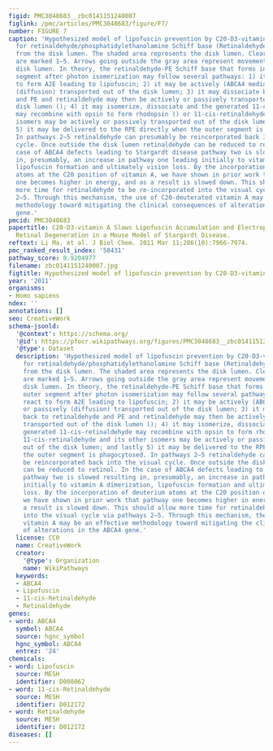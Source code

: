 ```yaml
---
figid: PMC3048683__zbc0141151240007
figlink: /pmc/articles/PMC3048683/figure/F7/
number: FIGURE 7
caption: 'Hypothesized model of lipofuscin prevention by C20-D3-vitamin A. Pathways
  for retinaldehyde/phosphatidylethanolamine Schiff base (Retinaldehyde-PE) clearance
  from the disk lumen. The shaded area represents the disk lumen. Clearance pathways
  are marked 1–5. Arrows going outside the gray area represent movement out of the
  disk lumen. In theory, the retinaldehyde-PE Schiff base that forms in the rod outer
  segment after photon isomerization may follow several pathways: 1) it can react
  to form A2E leading to lipofuscin; 2) it may be actively (ABCA4 mediated) or passively
  (diffusion) transported out of the disk lumen; 3) it may dissociate back to retinaldehyde
  and PE and retinaldehyde may then be actively or passively transported out of the
  disk lumen (); 4) it may isomerize, dissociate and the generated 11-cis-retinaldehyde
  may recombine with opsin to form rhodopsin () or 11-cis-retinaldehyde and its other
  isomers may be actively or passively transported out of the disk lumen; and lastly
  5) it may be delivered to the RPE directly when the outer segment is phagocytosed.
  In pathways 2–5 retinaldehyde can presumably be reincorporated back into the visual
  cycle. Once outside the disk lumen retinaldehyde can be reduced to retinol. In the
  case of ABCA4 defects leading to Stargardt disease pathway two is slowed resulting
  in, presumably, an increase in pathway one leading initially to vitamin A dimerization,
  lipofuscin formation and ultimately vision loss. By the incorporation of deuterium
  atoms at the C20 position of vitamin A, we have shown in prior work that pathway
  one becomes higher in energy, and as a result is slowed down. This should allow
  more time for retinaldehyde to be re-incorporated into the visual cycle via pathways
  2–5. Through this mechanism, the use of C20-deuterated vitamin A may be an effective
  methodology toward mitigating the clinical consequences of alterations in the ABCA4
  gene.'
pmcid: PMC3048683
papertitle: C20-D3-vitamin A Slows Lipofuscin Accumulation and Electrophysiological
  Retinal Degeneration in a Mouse Model of Stargardt Disease.
reftext: Li Ma, et al. J Biol Chem. 2011 Mar 11;286(10):7966-7974.
pmc_ranked_result_index: '58431'
pathway_score: 0.9204977
filename: zbc0141151240007.jpg
figtitle: Hypothesized model of lipofuscin prevention by C20-D3-vitamin A
year: '2011'
organisms:
- Homo sapiens
ndex: ''
annotations: []
seo: CreativeWork
schema-jsonld:
  '@context': https://schema.org/
  '@id': https://pfocr.wikipathways.org/figures/PMC3048683__zbc0141151240007.html
  '@type': Dataset
  description: 'Hypothesized model of lipofuscin prevention by C20-D3-vitamin A. Pathways
    for retinaldehyde/phosphatidylethanolamine Schiff base (Retinaldehyde-PE) clearance
    from the disk lumen. The shaded area represents the disk lumen. Clearance pathways
    are marked 1–5. Arrows going outside the gray area represent movement out of the
    disk lumen. In theory, the retinaldehyde-PE Schiff base that forms in the rod
    outer segment after photon isomerization may follow several pathways: 1) it can
    react to form A2E leading to lipofuscin; 2) it may be actively (ABCA4 mediated)
    or passively (diffusion) transported out of the disk lumen; 3) it may dissociate
    back to retinaldehyde and PE and retinaldehyde may then be actively or passively
    transported out of the disk lumen (); 4) it may isomerize, dissociate and the
    generated 11-cis-retinaldehyde may recombine with opsin to form rhodopsin () or
    11-cis-retinaldehyde and its other isomers may be actively or passively transported
    out of the disk lumen; and lastly 5) it may be delivered to the RPE directly when
    the outer segment is phagocytosed. In pathways 2–5 retinaldehyde can presumably
    be reincorporated back into the visual cycle. Once outside the disk lumen retinaldehyde
    can be reduced to retinol. In the case of ABCA4 defects leading to Stargardt disease
    pathway two is slowed resulting in, presumably, an increase in pathway one leading
    initially to vitamin A dimerization, lipofuscin formation and ultimately vision
    loss. By the incorporation of deuterium atoms at the C20 position of vitamin A,
    we have shown in prior work that pathway one becomes higher in energy, and as
    a result is slowed down. This should allow more time for retinaldehyde to be re-incorporated
    into the visual cycle via pathways 2–5. Through this mechanism, the use of C20-deuterated
    vitamin A may be an effective methodology toward mitigating the clinical consequences
    of alterations in the ABCA4 gene.'
  license: CC0
  name: CreativeWork
  creator:
    '@type': Organization
    name: WikiPathways
  keywords:
  - ABCA4
  - Lipofuscin
  - 11-cis-Retinaldehyde
  - Retinaldehyde
genes:
- word: ABCA4
  symbol: ABCA4
  source: hgnc_symbol
  hgnc_symbol: ABCA4
  entrez: '24'
chemicals:
- word: Lipofuscin
  source: MESH
  identifier: D008062
- word: 11-cis-Retinaldehyde
  source: MESH
  identifier: D012172
- word: Retinaldehyde
  source: MESH
  identifier: D012172
diseases: []
---
```

